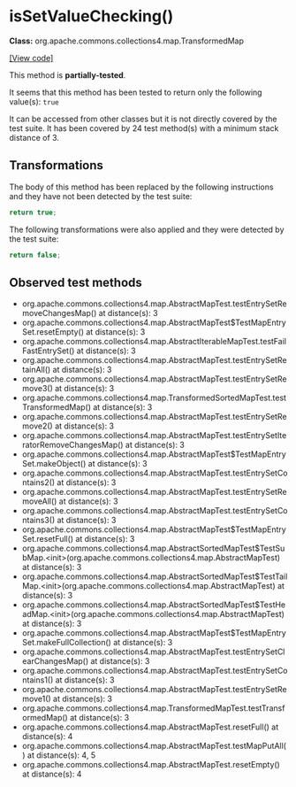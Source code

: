 # isSetValueChecking()

**Class:** org.apache.commons.collections4.map.TransformedMap

[[View code]](https://github.com/apache/commons-collections/blob/1e6435ec103c1d52b119602a3aa48bfa5775d01d/src/main/java//org/apache/commons/collections4/map/TransformedMap.java#L231)

This method is **partially-tested**.

It seems that this method has been tested to return only the following value(s): `true`


It can be accessed from other classes but it is not directly covered by the test suite. 
It has been covered by 24 test method(s) with a minimum stack distance of 3.

## Transformations


The body of this method has been replaced by the following instructions and they have not been detected by the test suite:

```Java
return true;
```

The following transformations were also applied and they were detected by the test suite:

```Java
return false;
```





## Observed test methods

* org.apache.commons.collections4.map.AbstractMapTest.testEntrySetRemoveChangesMap() at distance(s): 3
* org.apache.commons.collections4.map.AbstractMapTest$TestMapEntrySet.resetEmpty() at distance(s): 3
* org.apache.commons.collections4.map.AbstractIterableMapTest.testFailFastEntrySet() at distance(s): 3
* org.apache.commons.collections4.map.AbstractMapTest.testEntrySetRetainAll() at distance(s): 3
* org.apache.commons.collections4.map.AbstractMapTest.testEntrySetRemove3() at distance(s): 3
* org.apache.commons.collections4.map.TransformedSortedMapTest.testTransformedMap() at distance(s): 3
* org.apache.commons.collections4.map.AbstractMapTest.testEntrySetRemove2() at distance(s): 3
* org.apache.commons.collections4.map.AbstractMapTest.testEntrySetIteratorRemoveChangesMap() at distance(s): 3
* org.apache.commons.collections4.map.AbstractMapTest$TestMapEntrySet.makeObject() at distance(s): 3
* org.apache.commons.collections4.map.AbstractMapTest.testEntrySetContains2() at distance(s): 3
* org.apache.commons.collections4.map.AbstractMapTest.testEntrySetRemoveAll() at distance(s): 3
* org.apache.commons.collections4.map.AbstractMapTest.testEntrySetContains3() at distance(s): 3
* org.apache.commons.collections4.map.AbstractMapTest$TestMapEntrySet.resetFull() at distance(s): 3
* org.apache.commons.collections4.map.AbstractSortedMapTest$TestSubMap.&lt;init&gt;(org.apache.commons.collections4.map.AbstractMapTest) at distance(s): 3
* org.apache.commons.collections4.map.AbstractSortedMapTest$TestTailMap.&lt;init&gt;(org.apache.commons.collections4.map.AbstractMapTest) at distance(s): 3
* org.apache.commons.collections4.map.AbstractSortedMapTest$TestHeadMap.&lt;init&gt;(org.apache.commons.collections4.map.AbstractMapTest) at distance(s): 3
* org.apache.commons.collections4.map.AbstractMapTest$TestMapEntrySet.makeFullCollection() at distance(s): 3
* org.apache.commons.collections4.map.AbstractMapTest.testEntrySetClearChangesMap() at distance(s): 3
* org.apache.commons.collections4.map.AbstractMapTest.testEntrySetContains1() at distance(s): 3
* org.apache.commons.collections4.map.AbstractMapTest.testEntrySetRemove1() at distance(s): 3
* org.apache.commons.collections4.map.TransformedMapTest.testTransformedMap() at distance(s): 3
* org.apache.commons.collections4.map.AbstractMapTest.resetFull() at distance(s): 4
* org.apache.commons.collections4.map.AbstractMapTest.testMapPutAll() at distance(s): 4, 5
* org.apache.commons.collections4.map.AbstractMapTest.resetEmpty() at distance(s): 4

